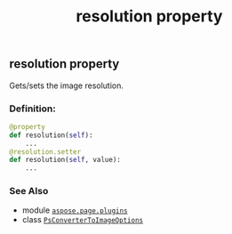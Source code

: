 ﻿---
title: resolution property
second_title: Aspose.Page for Python via .NET API References
description: 
type: docs
weight: 110
url: /python-net/aspose.page.plugins/psconvertertoimageoptions/resolution/
is_root: false
---

## resolution property


Gets/sets the image resolution.
### Definition:
```python
@property
def resolution(self):
    ...
@resolution.setter
def resolution(self, value):
    ...
```

### See Also
* module [`aspose.page.plugins`](../../)
* class [`PsConverterToImageOptions`](/page/python-net/aspose.page.plugins/psconvertertoimageoptions)
